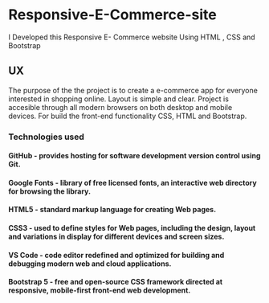 # Responsive-E-Commerce-site
I Developed this  Responsive E- Commerce website Using HTML , CSS and Bootstrap

## UX
The purpose of the the project is to create a e-commerce app for everyone interested in shopping online. Layout is simple and clear. Project is accesible through all modern browsers on both desktop and mobile devices. For build the front-end functionality CSS, HTML and Bootstrap.


### Technologies used
 #### GitHub - provides hosting for software development version control using Git.
 #### Google Fonts - library of free licensed fonts, an interactive web directory for browsing the library.
 #### HTML5 - standard markup language for creating Web pages.
 #### CSS3 - used to define styles for Web pages, including the design, layout and variations in display for different devices and screen sizes.
 #### VS Code - code editor redefined and optimized for building and debugging modern web and cloud applications.
 #### Bootstrap 5 - free and open-source CSS framework directed at responsive, mobile-first front-end web development.
